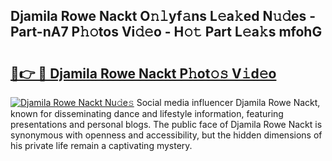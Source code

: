 ## Djamila Rowe Nackt O𝚗𝚕yf𝚊ns L𝚎a𝚔ed N𝚞𝚍es - Part-nA7 P𝚑𝚘tos Vi𝚍𝚎o - H𝚘𝚝 Part L𝚎a𝚔s mfohG

# <h2><a href="http://kf6e7q.oniu.top/?m=Djamila+Rowe+Nackt">🔗👉 🔴 Djamila Rowe Nackt P𝚑ot𝚘𝚜 V𝚒d𝚎o</a></h2>

[![Djamila Rowe Nackt Nu𝚍e𝚜](https://i.imgur.com/0qMVB7G.gif)](http://kf6e7q.oniu.top/?m=Djamila+Rowe+Nackt)
Social media influencer Djamila Rowe Nackt, known for disseminating dance and lifestyle information, featuring presentations and personal blogs. The public face of Djamila Rowe Nackt is synonymous with openness and accessibility, but the hidden dimensions of his private life remain a captivating mystery.  
